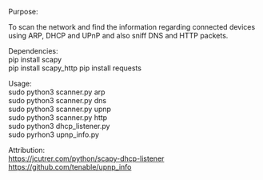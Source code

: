 Purpose:

To scan the network and find the information regarding connected devices using ARP, DHCP and UPnP and also sniff DNS and HTTP packets.

Dependencies:  
pip install scapy  
pip install scapy_http 
pip install requests  

Usage:  
sudo python3 scanner.py arp  
sudo python3 scanner.py dns  
sudo python3 scanner.py upnp  
sudo python3 scanner.py http  
sudo python3 dhcp_listener.py  
sudo pyrhon3 upnp_info.py  

Attribution:  
https://jcutrer.com/python/scapy-dhcp-listener  
https://github.com/tenable/upnp_info 
